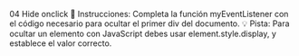 04 Hide onclick
📝 Instrucciones:
Completa la función myEventListener con el código necesario para ocultar el primer div del documento.
💡 Pista:
Para ocultar un elemento con JavaScript debes usar element.style.display, y establece el valor correcto.
